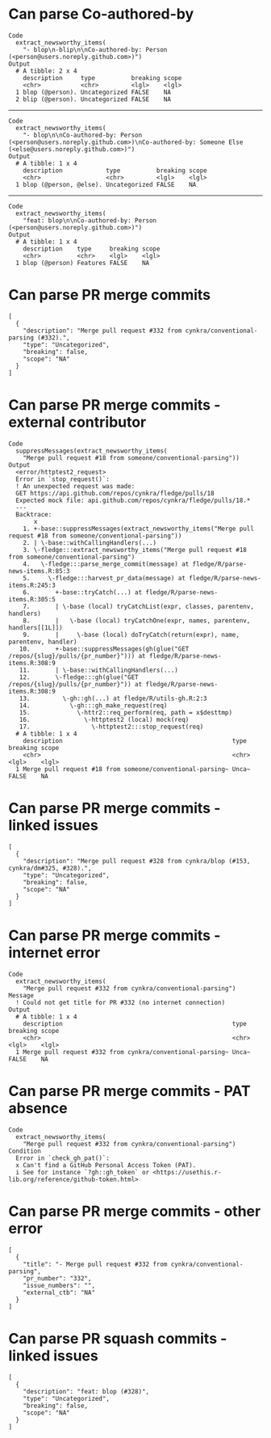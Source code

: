# Can parse Co-authored-by

    Code
      extract_newsworthy_items(
        "- blop\n-blip\n\nCo-authored-by: Person (<person@users.noreply.github.com>)")
    Output
      # A tibble: 2 x 4
        description     type          breaking scope
        <chr>           <chr>         <lgl>    <lgl>
      1 blop (@person). Uncategorized FALSE    NA   
      2 blip (@person). Uncategorized FALSE    NA   

---

    Code
      extract_newsworthy_items(
        "- blop\n\nCo-authored-by: Person (<person@users.noreply.github.com>)\nCo-authored-by: Someone Else (<else@users.noreply.github.com>)")
    Output
      # A tibble: 1 x 4
        description            type          breaking scope
        <chr>                  <chr>         <lgl>    <lgl>
      1 blop (@person, @else). Uncategorized FALSE    NA   

---

    Code
      extract_newsworthy_items(
        "feat: blop\n\nCo-authored-by: Person (<person@users.noreply.github.com>)")
    Output
      # A tibble: 1 x 4
        description    type     breaking scope
        <chr>          <chr>    <lgl>    <lgl>
      1 blop (@person) Features FALSE    NA   

# Can parse PR merge commits

    [
      {
        "description": "Merge pull request #332 from cynkra/conventional-parsing (#332).",
        "type": "Uncategorized",
        "breaking": false,
        "scope": "NA"
      }
    ] 

# Can parse PR merge commits - external contributor

    Code
      suppressMessages(extract_newsworthy_items(
        "Merge pull request #18 from someone/conventional-parsing"))
    Output
      <error/httptest2_request>
      Error in `stop_request()`:
      ! An unexpected request was made:
      GET https://api.github.com/repos/cynkra/fledge/pulls/18
      Expected mock file: api.github.com/repos/cynkra/fledge/pulls/18.*
      ---
      Backtrace:
           x
        1. +-base::suppressMessages(extract_newsworthy_items("Merge pull request #18 from someone/conventional-parsing"))
        2. | \-base::withCallingHandlers(...)
        3. \-fledge:::extract_newsworthy_items("Merge pull request #18 from someone/conventional-parsing")
        4.   \-fledge:::parse_merge_commit(message) at fledge/R/parse-news-items.R:85:3
        5.     \-fledge:::harvest_pr_data(message) at fledge/R/parse-news-items.R:245:3
        6.       +-base::tryCatch(...) at fledge/R/parse-news-items.R:305:5
        7.       | \-base (local) tryCatchList(expr, classes, parentenv, handlers)
        8.       |   \-base (local) tryCatchOne(expr, names, parentenv, handlers[[1L]])
        9.       |     \-base (local) doTryCatch(return(expr), name, parentenv, handler)
       10.       +-base::suppressMessages(gh(glue("GET /repos/{slug}/pulls/{pr_number}"))) at fledge/R/parse-news-items.R:308:9
       11.       | \-base::withCallingHandlers(...)
       12.       \-fledge:::gh(glue("GET /repos/{slug}/pulls/{pr_number}")) at fledge/R/parse-news-items.R:308:9
       13.         \-gh::gh(...) at fledge/R/utils-gh.R:2:3
       14.           \-gh:::gh_make_request(req)
       15.             \-httr2::req_perform(req, path = x$desttmp)
       16.               \-httptest2 (local) mock(req)
       17.                 \-httptest2:::stop_request(req)
      # A tibble: 1 x 4
        description                                               type  breaking scope
        <chr>                                                     <chr> <lgl>    <lgl>
      1 Merge pull request #18 from someone/conventional-parsing~ Unca~ FALSE    NA   

# Can parse PR merge commits - linked issues

    [
      {
        "description": "Merge pull request #328 from cynkra/blop (#153, cynkra/dm#325, #328).",
        "type": "Uncategorized",
        "breaking": false,
        "scope": "NA"
      }
    ] 

# Can parse PR merge commits - internet error

    Code
      extract_newsworthy_items(
        "Merge pull request #332 from cynkra/conventional-parsing")
    Message
      ! Could not get title for PR #332 (no internet connection)
    Output
      # A tibble: 1 x 4
        description                                               type  breaking scope
        <chr>                                                     <chr> <lgl>    <lgl>
      1 Merge pull request #332 from cynkra/conventional-parsing~ Unca~ FALSE    NA   

# Can parse PR merge commits - PAT absence

    Code
      extract_newsworthy_items(
        "Merge pull request #332 from cynkra/conventional-parsing")
    Condition
      Error in `check_gh_pat()`:
      x Can't find a GitHub Personal Access Token (PAT).
      i See for instance `?gh::gh_token` or <https://usethis.r-lib.org/reference/github-token.html>

# Can parse PR merge commits - other error

    [
      {
        "title": "- Merge pull request #332 from cynkra/conventional-parsing",
        "pr_number": "332",
        "issue_numbers": "",
        "external_ctb": "NA"
      }
    ] 

# Can parse PR squash commits - linked issues

    [
      {
        "description": "feat: blop (#328)",
        "type": "Uncategorized",
        "breaking": false,
        "scope": "NA"
      }
    ] 

